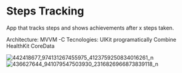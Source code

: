 # Steps Tracking

App that tracks steps and shows achievements after x steps taken.

Architecture: MVVM -C
Tecnologies:
UIKit programatically
Combine
HealthKit
CoreData

![442418677_974131267455975_4123759250834016261_n](https://github.com/7Backwards/Steps-Tracking/assets/34812559/2392961b-48df-4436-86c8-606839ab15f6)
![436627644_941079547503930_2316826966873839118_n](https://github.com/7Backwards/Steps-Tracking/assets/34812559/68dfa216-9af5-48f3-a8d5-09418e730673)

